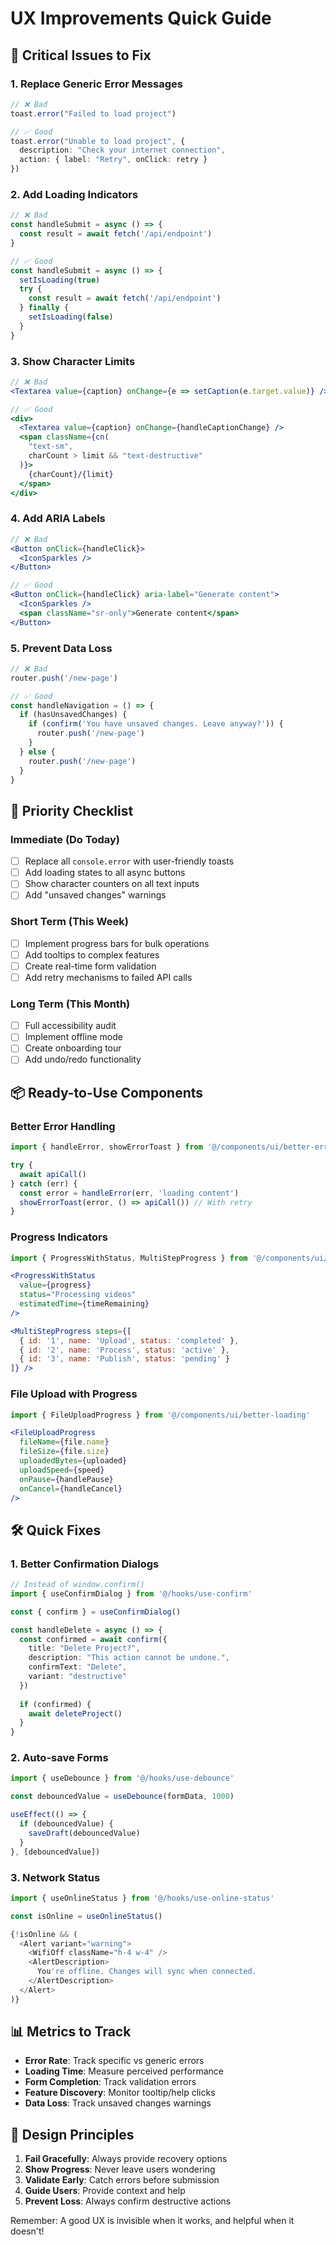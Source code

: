 # UX Improvements Quick Guide

## 🚨 Critical Issues to Fix

### 1. Replace Generic Error Messages
```typescript
// ❌ Bad
toast.error("Failed to load project")

// ✅ Good
toast.error("Unable to load project", {
  description: "Check your internet connection",
  action: { label: "Retry", onClick: retry }
})
```

### 2. Add Loading Indicators
```typescript
// ❌ Bad
const handleSubmit = async () => {
  const result = await fetch('/api/endpoint')
}

// ✅ Good
const handleSubmit = async () => {
  setIsLoading(true)
  try {
    const result = await fetch('/api/endpoint')
  } finally {
    setIsLoading(false)
  }
}
```

### 3. Show Character Limits
```jsx
// ❌ Bad
<Textarea value={caption} onChange={e => setCaption(e.target.value)} />

// ✅ Good
<div>
  <Textarea value={caption} onChange={handleCaptionChange} />
  <span className={cn(
    "text-sm",
    charCount > limit && "text-destructive"
  )}>
    {charCount}/{limit}
  </span>
</div>
```

### 4. Add ARIA Labels
```jsx
// ❌ Bad
<Button onClick={handleClick}>
  <IconSparkles />
</Button>

// ✅ Good
<Button onClick={handleClick} aria-label="Generate content">
  <IconSparkles />
  <span className="sr-only">Generate content</span>
</Button>
```

### 5. Prevent Data Loss
```typescript
// ❌ Bad
router.push('/new-page')

// ✅ Good
const handleNavigation = () => {
  if (hasUnsavedChanges) {
    if (confirm('You have unsaved changes. Leave anyway?')) {
      router.push('/new-page')
    }
  } else {
    router.push('/new-page')
  }
}
```

## 🎯 Priority Checklist

### Immediate (Do Today)
- [ ] Replace all `console.error` with user-friendly toasts
- [ ] Add loading states to all async buttons
- [ ] Show character counters on all text inputs
- [ ] Add "unsaved changes" warnings

### Short Term (This Week)
- [ ] Implement progress bars for bulk operations
- [ ] Add tooltips to complex features
- [ ] Create real-time form validation
- [ ] Add retry mechanisms to failed API calls

### Long Term (This Month)
- [ ] Full accessibility audit
- [ ] Implement offline mode
- [ ] Create onboarding tour
- [ ] Add undo/redo functionality

## 📦 Ready-to-Use Components

### Better Error Handling
```typescript
import { handleError, showErrorToast } from '@/components/ui/better-error'

try {
  await apiCall()
} catch (err) {
  const error = handleError(err, 'loading content')
  showErrorToast(error, () => apiCall()) // With retry
}
```

### Progress Indicators
```jsx
import { ProgressWithStatus, MultiStepProgress } from '@/components/ui/better-loading'

<ProgressWithStatus
  value={progress}
  status="Processing videos"
  estimatedTime={timeRemaining}
/>

<MultiStepProgress steps={[
  { id: '1', name: 'Upload', status: 'completed' },
  { id: '2', name: 'Process', status: 'active' },
  { id: '3', name: 'Publish', status: 'pending' }
]} />
```

### File Upload with Progress
```jsx
import { FileUploadProgress } from '@/components/ui/better-loading'

<FileUploadProgress
  fileName={file.name}
  fileSize={file.size}
  uploadedBytes={uploaded}
  uploadSpeed={speed}
  onPause={handlePause}
  onCancel={handleCancel}
/>
```

## 🛠️ Quick Fixes

### 1. Better Confirmation Dialogs
```typescript
// Instead of window.confirm()
import { useConfirmDialog } from '@/hooks/use-confirm'

const { confirm } = useConfirmDialog()

const handleDelete = async () => {
  const confirmed = await confirm({
    title: "Delete Project?",
    description: "This action cannot be undone.",
    confirmText: "Delete",
    variant: "destructive"
  })
  
  if (confirmed) {
    await deleteProject()
  }
}
```

### 2. Auto-save Forms
```typescript
import { useDebounce } from '@/hooks/use-debounce'

const debouncedValue = useDebounce(formData, 1000)

useEffect(() => {
  if (debouncedValue) {
    saveDraft(debouncedValue)
  }
}, [debouncedValue])
```

### 3. Network Status
```typescript
import { useOnlineStatus } from '@/hooks/use-online-status'

const isOnline = useOnlineStatus()

{!isOnline && (
  <Alert variant="warning">
    <WifiOff className="h-4 w-4" />
    <AlertDescription>
      You're offline. Changes will sync when connected.
    </AlertDescription>
  </Alert>
)}
```

## 📊 Metrics to Track

- **Error Rate**: Track specific vs generic errors
- **Loading Time**: Measure perceived performance
- **Form Completion**: Track validation errors
- **Feature Discovery**: Monitor tooltip/help clicks
- **Data Loss**: Track unsaved changes warnings

## 🎨 Design Principles

1. **Fail Gracefully**: Always provide recovery options
2. **Show Progress**: Never leave users wondering
3. **Validate Early**: Catch errors before submission
4. **Guide Users**: Provide context and help
5. **Prevent Loss**: Always confirm destructive actions

Remember: A good UX is invisible when it works, and helpful when it doesn't! 